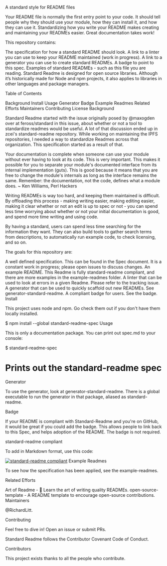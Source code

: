 A standard style for README files

Your README file is normally the first entry point to your code. It should tell people why they should use your module, how they can install it, and how they can use it. Standardizing how you write your README makes creating and maintaining your READMEs easier. Great documentation takes work!

This repository contains:

The specification for how a standard README should look.
A link to a linter you can use to keep your README maintained (work in progress).
A link to a generator you can use to create standard READMEs.
A badge to point to this spec.
Examples of standard READMEs - such as this file you are reading.
Standard Readme is designed for open source libraries. Although it’s historically made for Node and npm projects, it also applies to libraries in other languages and package managers.

Table of Contents

Background
Install
Usage
Generator
Badge
Example Readmes
Related Efforts
Maintainers
Contributing
License
Background

Standard Readme started with the issue originally posed by @maxogden over at feross/standard in this issue, about whether or not a tool to standardize readmes would be useful. A lot of that discussion ended up in zcei's standard-readme repository. While working on maintaining the IPFS repositories, I needed a way to standardize Readmes across that organization. This specification started as a result of that.

Your documentation is complete when someone can use your module without ever having to look at its code. This is very important. This makes it possible for you to separate your module's documented interface from its internal implementation (guts). This is good because it means that you are free to change the module's internals as long as the interface remains the same.
Remember: the documentation, not the code, defines what a module does.
~ Ken Williams, Perl Hackers

Writing READMEs is way too hard, and keeping them maintained is difficult. By offloading this process - making writing easier, making editing easier, making it clear whether or not an edit is up to spec or not - you can spend less time worrying about whether or not your initial documentation is good, and spend more time writing and using code.

By having a standard, users can spend less time searching for the information they want. They can also build tools to gather search terms from descriptions, to automatically run example code, to check licensing, and so on.

The goals for this repository are:

A well defined specification. This can be found in the Spec document. It is a constant work in progress; please open issues to discuss changes.
An example README. This Readme is fully standard-readme compliant, and there are more examples in the example-readmes folder.
A linter that can be used to look at errors in a given Readme. Please refer to the tracking issue.
A generator that can be used to quickly scaffold out new READMEs. See generator-standard-readme.
A compliant badge for users. See the badge.
Install

This project uses node and npm. Go check them out if you don't have them locally installed.

$ npm install --global standard-readme-spec
Usage

This is only a documentation package. You can print out spec.md to your console:

$ standard-readme-spec
# Prints out the standard-readme spec
Generator

To use the generator, look at generator-standard-readme. There is a global executable to run the generator in that package, aliased as standard-readme.

Badge

If your README is compliant with Standard-Readme and you're on GitHub, it would be great if you could add the badge. This allows people to link back to this Spec, and helps adoption of the README. The badge is not required.

standard-readme compliant

To add in Markdown format, use this code:

[![standard-readme compliant](https://img.shields.io/badge/readme%20style-standard-brightgreen.svg?style=flat-square)](https://github.com/RichardLitt/standard-readme)
Example Readmes

To see how the specification has been applied, see the example-readmes.

Related Efforts

Art of Readme - 💌 Learn the art of writing quality READMEs.
open-source-template - A README template to encourage open-source contributions.
Maintainers

@RichardLitt.

Contributing

Feel free to dive in! Open an issue or submit PRs.

Standard Readme follows the Contributor Covenant Code of Conduct.

Contributors

This project exists thanks to all the people who contribute. 
